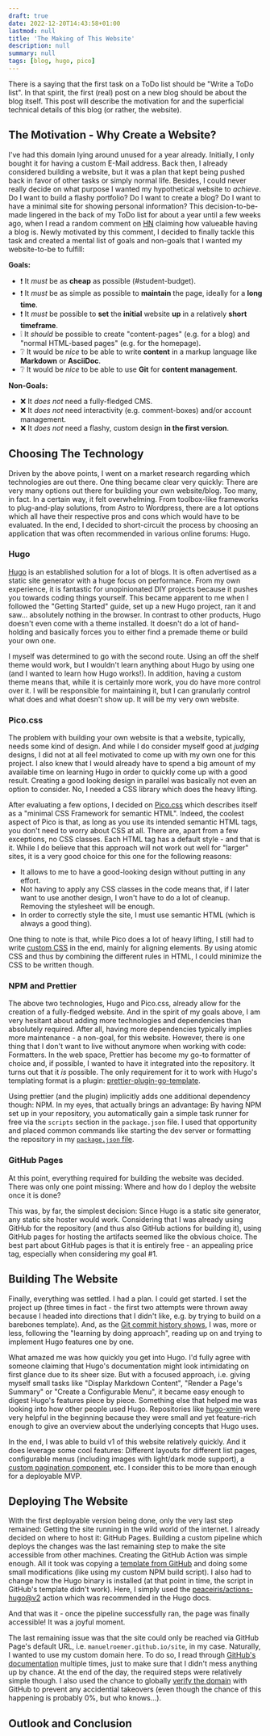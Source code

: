 ```yaml
---
draft: true
date: 2022-12-20T14:43:58+01:00
lastmod: null
title: 'The Making of This Website'
description: null
summary: null
tags: [blog, hugo, pico]
---
```


There is a saying that the first task on a ToDo list should be "Write a ToDo list".
In that spirit, the first (real) post on a new blog should be about the blog itself.
This post will describe the motivation for and the superficial technical details of this blog
(or rather, the website).

## The Motivation - Why Create a Website?

I've had this domain lying around unused for a year already.
Initially, I only bought it for having a custom E-Mail address.
Back then, I already considered building a website, but it was a plan that kept being pushed back
in favor of other tasks or simply normal life.
Besides, I could never really decide on what purpose I wanted my hypothetical website to _achieve_.
Do I want to build a flashy portfolio? Do I want to create a blog? Do I want to have
a minimal site for showing personal information?
This decision-to-be-made lingered in the back of my ToDo list for about a year until a few weeks
ago, when I read a random comment on [HN](https://news.ycombinator.com) claiming how valueable
having a blog is.
Newly motivated by this comment, I decided to finally tackle this task and created a mental list of
goals and non-goals that I wanted my website-to-be to fulfill:

**Goals:**

- ❗️ It _must_ be as **cheap** as possible (#student-budget).
- ❗️ It _must_ be as simple as possible to **maintain** the page, ideally for a **long time**.
- ❗️ It _must_ be possible to **set** the **initial** website **up** in a relatively **short timeframe**.
- ❕ It _should_ be possible to create "content-pages" (e.g. for a blog) and "normal HTML-based pages"
  (e.g. for the homepage).
- ❔ It would be _nice_ to be able to write **content** in a markup language like **Markdown** or **AsciiDoc**.
- ❔ It would be _nice_ to be able to use **Git** for **content management**.

**Non-Goals:**

- ❌ It _does not_ need a fully-fledged CMS.
- ❌ It _does not_ need interactivity (e.g. comment-boxes) and/or account management.
- ❌ It _does not_ need a flashy, custom design **in the first version**.

## Choosing The Technology

Driven by the above points, I went on a market research regarding which technologies are out there.
One thing became clear very quickly:
There are very many options out there for building your own website/blog.
Too many, in fact.
In a certain way, it felt overwhelming.
From toolbox-like frameworks to plug-and-play solutions, from Astro to Wordpress, there are a lot options
which all have their respective pros and cons which would have to be evaluated.
In the end, I decided to short-circuit the process by choosing an application that was often recommended
in various online forums: Hugo.

### Hugo

[Hugo](https://gohugo.io) is an established solution for a lot of blogs.
It is often advertised as a static site generator with a huge focus on performance.
From my own experience, it is fantastic for unopinionated DIY projects because it pushes you towards
coding things yourself.
This became apparent to me when I followed the "Getting Started" guide, set up a new Hugo
project, ran it and saw... absolutely nothing in the browser.
In contrast to other products, Hugo doesn't even come with a theme installed.
It doesn't do a lot of hand-holding and basically forces you to either find a premade theme or build your own one.

I myself was determined to go with the second route.
Using an off the shelf theme would work, but I wouldn't learn anything about Hugo by using one
(and I wanted to learn how Hugo works!).
In addition, having a custom theme means that, while it is certainly more work, you do have more
control over it.
I will be responsible for maintaining it, but I can granularly control what does and what doesn't show up.
It will be my very own website.

### Pico.css

The problem with building your own website is that a website, typically, needs some kind of design.
And while I do consider myself good at *judging* designs, I did not at all feel motivated to come
up with my own one for this project.
I also knew that I would already have to spend a big amount of my available time on learning Hugo
in order to quickly come up with a good result.
Creating a good looking design in parallel was basically not even an option to consider.
No, I needed a CSS library which does the heavy lifting.

After evaluating a few options, I decided on [Pico.css](https://picocss.com) which describes itself
as a "minimal CSS Framework for semantic HTML".
Indeed, the coolest aspect of Pico is that, as long as you use its intended semantic HTML tags,
you don't need to worry about CSS at all.
There are, apart from a few exceptions, no CSS classes.
Each HTML tag has a default style - and that is it.
While I do believe that this approach will not work out well for "larger" sites, it is a very good
choice for this one for the following reasons:

* It allows to me to have a good-looking design without putting in any effort.
* Not having to apply any CSS classes in the code means that, if I later want to use another
  design, I won't have to do a lot of cleanup. Removing the stylesheet will be enough.
* In order to correctly style the site, I must use semantic HTML (which is always a good thing).

One thing to note is that, while Pico does a lot of heavy lifting, I still had to write
[custom CSS](https://github.com/manuelroemer/site/blob/550b5354aae683f39b84f76a0f7bbe99a8b0f42c/static/css/global.css)
in the end, mainly for aligning elements.
By using atomic CSS and thus by combining the different rules in HTML, I could minimize
the CSS to be written though.

### NPM and Prettier

The above two technologies, Hugo and Pico.css, already allow for the creation of a fully-fledged
website.
And in the spirit of my goals above, I am very hesitant about adding more technologies and dependencies
than absolutely required.
After all, having more dependencies typically implies more maintenance - a non-goal, for this website.
However, there is one thing that I don't want to live without anymore when working with code: Formatters.
In the web space, Prettier has become my go-to formatter of choice and, if possible, I wanted to have
it integrated into the repository.
It turns out that it *is* possible.
The only requirement for it to work with Hugo's templating format is a plugin:
[prettier-plugin-go-template](https://github.com/NiklasPor/prettier-plugin-go-template).

Using prettier (and the plugin) implicitly adds one additional dependency though: NPM.
In my eyes, that actually brings an advantage:
By having NPM set up in your repository, you automatically gain a simple task runner for free via
the `scripts` section in the `package.json` file.
I used that opportunity and placed common commands like starting the dev server or formatting
the repository in my [`package.json` file](https://github.com/manuelroemer/site/blob/550b5354aae683f39b84f76a0f7bbe99a8b0f42c/package.json).

### GitHub Pages

At this point, everything required for building the website was decided.
There was only one point missing: Where and how do I deploy the website once it is done?

This was, by far, the simplest decision:
Since Hugo is a static site generator, any static site hoster would work.
Considering that I was already using GitHub for the repository (and thus also GitHub actions for building it),
using GitHub pages for hosting the artifacts seemed like the obvious choice.
The best part about GitHub pages is that it is entirely free - an appealing price tag, especially when
considering my goal #1.

## Building The Website

Finally, everything was settled. I had a plan. I could get started.
I set the project up (three times in fact - the first two attempts were thrown away because I headed into
directions that I didn't like, e.g. by trying to build on a barebones template).
And, as the [Git commit history shows](https://github.com/manuelroemer/site/commits/main?after=1b0966e4f3b4f3e09ea03449b9b7fb78fe5c3508+69&branch=main&qualified_name=refs%2Fheads%2Fmain),
I was, more or less, following the "learning by doing approach", reading up on and trying to implement
Hugo features one by one.

What amazed me was how quickly you get into Hugo.
I'd fully agree with someone claiming that Hugo's documentation might look intimidating on first glance
due to its sheer size.
But with a focused approach, i.e. giving myself small tasks like "Display Markdown Content", "Render a Page's
Summary" or "Create a Configurable Menu", it became easy enough to digest Hugo's features piece by piece.
Something else that helped me was looking into how other people used Hugo.
Repositories like [hugo-xmin](https://github.com/yihui/hugo-xmin) were very helpful in the beginning
because they were small and yet feature-rich enough to give an overview about the underlying concepts
that Hugo uses.

In the end, I was able to build v1 of this website relatively quickly.
And it does leverage some cool features: Different layouts for different list pages,
configurable menus (including images with light/dark mode support),
a [custom pagination component](https://github.com/manuelroemer/site/blob/1b0966e4f3b4f3e09ea03449b9b7fb78fe5c3508/layouts/partials/pagination.html), etc.
I consider this to be more than enough for a deployable MVP.

## Deploying The Website

With the first deployable version being done, only the very last step remained:
Getting the site running in the wild world of the internet.
I already decided on where to host it: GitHub Pages.
Building a custom pipeline which deploys the changes was the last remaining step to make the site
accessible from other machines.
Creating the GitHub Action was simple enough.
All it took was copying a [template from GitHub](https://github.com/actions/starter-workflows/blob/d487ef2f8b08bf9da60462283a819d34c0c3bf34/pages/hugo.yml)
and doing some small modifications (like using my custom NPM build script).
I also had to change how the Hugo binary is installed (at that point in time, the script in GitHub's template didn't work).
Here, I simply used the [peaceiris/actions-hugo@v2](https://github.com/peaceiris/actions-hugo)
action which was recommended in the Hugo docs.

And that was it - once the pipeline successfully ran, the page was finally accessible!
It was a joyful moment.

The last remaining issue was that the site could only be reached via GitHub Page's default URL, i.e.
`manuelroemer.github.io/site`, in my case.
Naturally, I wanted to use my custom domain here.
To do so, I read through [GitHub's documentation](https://docs.github.com/en/pages/configuring-a-custom-domain-for-your-github-pages-site)
multiple times, just to make sure that I didn't mess anything up by chance.
At the end of the day, the required steps were relatively simple though.
I also used the chance to globally [verify the domain](https://docs.github.com/en/pages/configuring-a-custom-domain-for-your-github-pages-site/verifying-your-custom-domain-for-github-pages)
with GitHub to prevent any accidential takeovers (even though the chance of this happening is probably 0%, but who knows...).

## Outlook and Conclusion
